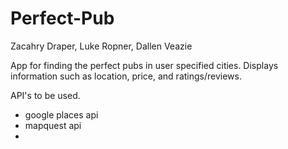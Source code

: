 # Perfect-Pub

Zacahry Draper, Luke Ropner, Dallen Veazie

App for finding the perfect pubs in user specified cities. Displays information such as location, price, and ratings/reviews. 

API's to be used. 
- google places api
- mapquest api
-

